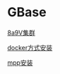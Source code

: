 # GBase

[8a9V集群](8a9V集群/8a9V集群.md "8a9V集群")

[docker方式安装](docker方式安装/docker方式安装.md "docker方式安装")

[mpp安装](mpp安装/mpp安装.md "mpp安装")
